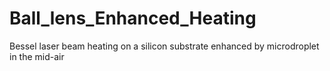 # Ball_lens_Enhanced_Heating
Bessel laser beam heating on a silicon substrate enhanced by microdroplet in the mid-air
